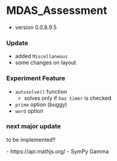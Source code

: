 # MDAS_Assessment

- version 0.0.8.9.5

### Update

- added `Miscellaneous`
- some changes on layout

### Experiment Feature
- `autosolve()` function
    -  solves only if `has timer` is checked
- `prime` option (buggy)
- `word` option

### next major update
<p> to be implemented? </p>
- https://api.mathjs.org/
- SymPy Gamma